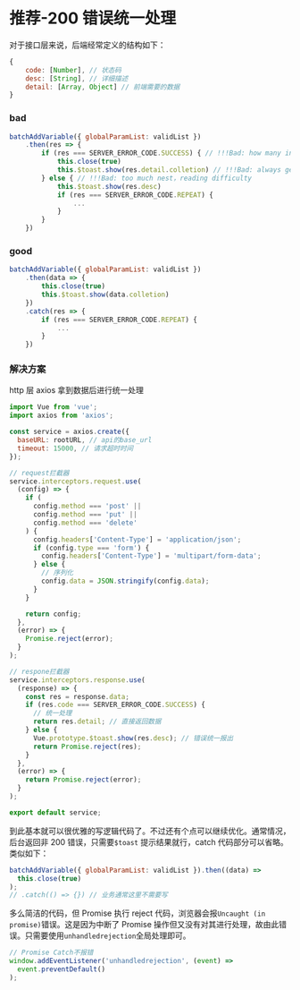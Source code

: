 # 推荐-200 错误统一处理

对于接口层来说，后端经常定义的结构如下：

```js
{
    code: [Number], // 状态码
    desc: [String], // 详细描述
    detail: [Array, Object] // 前端需要的数据
}
```

### bad

```js
batchAddVariable({ globalParamList: validList })
    .then(res => {
        if (res === SERVER_ERROR_CODE.SUCCESS) { // !!!Bad: how many interface, how many judge 200
            this.close(true)
            this.$toast.show(res.detail.colletion) // !!!Bad: always get detail data
        } else { // !!!Bad: too much nest，reading difficulty
            this.$toast.show(res.desc)
            if (res === SERVER_ERROR_CODE.REPEAT) {
                ...
            }
        }
    })
```

### good

```js
batchAddVariable({ globalParamList: validList })
    .then(data => {
        this.close(true)
        this.$toast.show(data.colletion)
    })
    .catch(res => {
        if (res === SERVER_ERROR_CODE.REPEAT) {
            ...
        }
    })
```

### 解决方案

http 层 axios 拿到数据后进行统一处理

```js
import Vue from 'vue';
import axios from 'axios';

const service = axios.create({
  baseURL: rootURL, // api的base_url
  timeout: 15000, // 请求超时时间
});

// request拦截器
service.interceptors.request.use(
  (config) => {
    if (
      config.method === 'post' ||
      config.method === 'put' ||
      config.method === 'delete'
    ) {
      config.headers['Content-Type'] = 'application/json';
      if (config.type === 'form') {
        config.headers['Content-Type'] = 'multipart/form-data';
      } else {
        // 序列化
        config.data = JSON.stringify(config.data);
      }
    }

    return config;
  },
  (error) => {
    Promise.reject(error);
  }
);

// respone拦截器
service.interceptors.response.use(
  (response) => {
    const res = response.data;
    if (res.code === SERVER_ERROR_CODE.SUCCESS) {
      // 统一处理
      return res.detail; // 直接返回数据
    } else {
      Vue.prototype.$toast.show(res.desc); // 错误统一报出
      return Promise.reject(res);
    }
  },
  (error) => {
    return Promise.reject(error);
  }
);

export default service;
```

到此基本就可以很优雅的写逻辑代码了。不过还有个点可以继续优化。通常情况，后台返回非 200 错误，只需要`$toast` 提示结果就行，catch 代码部分可以省略。类似如下：

```js
batchAddVariable({ globalParamList: validList }).then((data) =>
  this.close(true)
);
// .catch(() => {}) // 业务通常这里不需要写
```

多么简洁的代码，但 Promise 执行 reject 代码，浏览器会报`Uncaught (in promise)`错误。这是因为中断了 Promise 操作但又没有对其进行处理，故由此错误。只需要使用`unhandledrejection`全局处理即可。

```js
// Promise Catch不报错
window.addEventListener('unhandledrejection', (event) =>
  event.preventDefault()
);
```
